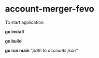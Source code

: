 # account-merger-fevo

To start application:

**go install**

**go build**

**go run main** *"path to accounts json"*
